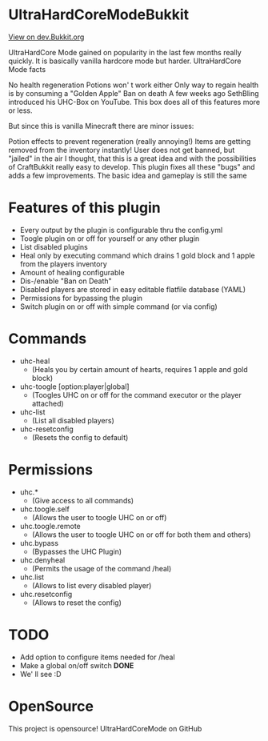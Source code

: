 UltraHardCoreModeBukkit
========================

[View on dev.Bukkit.org]("http://dev.bukkit.org/server-mods/ultrahardcore-mode/")

UltraHardCore Mode gained on popularity in the last few months really quickly. It is basically vanilla hardcore mode but harder. UltraHardCore Mode facts

No health regeneration
Potions won' t work either
Only way to regain health is by consuming a "Golden Apple"
Ban on death
A few weeks ago SethBling introduced his UHC-Box on YouTube. This box does all of this features more or less.

But since this is vanilla Minecraft there are minor issues:

Potion effects to prevent regeneration (really annoying!)
Items are getting removed from the inventory instantly!
User does not get banned, but "jailed" in the air
I thought, that this is a great idea and with the possibilities of CraftBukkit really easy to develop. This plugin fixes all these "bugs" and adds a few improvements. The basic idea and gameplay is still the same

Features of this plugin
========================
* Every output by the plugin is configurable thru the config.yml
* Toogle plugin on or off for yourself or any other plugin
* List disabled plugins
* Heal only by executing command which drains 1 gold block and 1 apple from the players inventory
* Amount of healing configurable
* Dis-/enable "Ban on Death"
* Disabled players are stored in easy editable flatfile database (YAML)
* Permissions for bypassing the plugin
* Switch plugin on or off with simple command (or via config)

Commands
========================
* uhc-heal
	* (Heals you by certain amount of hearts, requires 1 apple and gold block)
* uhc-toogle [option:player|global]
	* (Toogles UHC on or off for the command executor or the player attached)
* uhc-list
	* (List all disabled players)
* uhc-resetconfig
	* (Resets the config to default)


Permissions
========================
* uhc.*
	* (Give access to all commands)
* uhc.toogle.self
	* (Allows the user to toogle UHC on or off)
* uhc.toogle.remote 
	* (Allows the user to toogle UHC on or off for both them and others)
* uhc.bypass
	* (Bypasses the UHC Plugin)
* uhc.denyheal
	* (Permits the usage of the command /heal)
* uhc.list
	* (Allows to list every disabled player)
* uhc.resetconfig
	* (Allows to reset the config)

TODO
========================
* Add option to configure items needed for /heal
* Make a global on/off switch **DONE**
* We' ll see :D

OpenSource
========================
This project is opensource! UltraHardCoreMode on GitHub